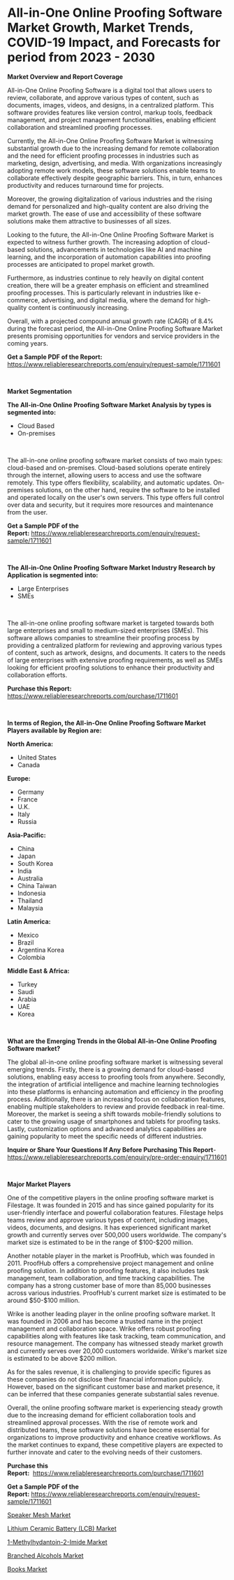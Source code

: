 <p><h1>All-in-One Online Proofing Software Market Growth, Market Trends, COVID-19 Impact, and Forecasts for period from 2023 - 2030</h1></p><p><strong>Market Overview and Report Coverage</strong></p>
<p><p>All-in-One Online Proofing Software is a digital tool that allows users to review, collaborate, and approve various types of content, such as documents, images, videos, and designs, in a centralized platform. This software provides features like version control, markup tools, feedback management, and project management functionalities, enabling efficient collaboration and streamlined proofing processes.</p><p>Currently, the All-in-One Online Proofing Software Market is witnessing substantial growth due to the increasing demand for remote collaboration and the need for efficient proofing processes in industries such as marketing, design, advertising, and media. With organizations increasingly adopting remote work models, these software solutions enable teams to collaborate effectively despite geographic barriers. This, in turn, enhances productivity and reduces turnaround time for projects.</p><p>Moreover, the growing digitalization of various industries and the rising demand for personalized and high-quality content are also driving the market growth. The ease of use and accessibility of these software solutions make them attractive to businesses of all sizes.</p><p>Looking to the future, the All-in-One Online Proofing Software Market is expected to witness further growth. The increasing adoption of cloud-based solutions, advancements in technologies like AI and machine learning, and the incorporation of automation capabilities into proofing processes are anticipated to propel market growth.</p><p>Furthermore, as industries continue to rely heavily on digital content creation, there will be a greater emphasis on efficient and streamlined proofing processes. This is particularly relevant in industries like e-commerce, advertising, and digital media, where the demand for high-quality content is continuously increasing.</p><p>Overall, with a projected compound annual growth rate (CAGR) of 8.4% during the forecast period, the All-in-One Online Proofing Software Market presents promising opportunities for vendors and service providers in the coming years.</p></p>
<p><strong>Get a Sample PDF of the Report:</strong> <a href="https://www.reliableresearchreports.com/enquiry/request-sample/1711601">https://www.reliableresearchreports.com/enquiry/request-sample/1711601</a></p>
<p>&nbsp;</p>
<p><strong>Market Segmentation</strong></p>
<p><strong>The All-in-One Online Proofing Software Market Analysis by types is segmented into:</strong></p>
<p><ul><li>Cloud Based</li><li>On-premises</li></ul></p>
<p>&nbsp;</p>
<p><p>The all-in-one online proofing software market consists of two main types: cloud-based and on-premises. Cloud-based solutions operate entirely through the internet, allowing users to access and use the software remotely. This type offers flexibility, scalability, and automatic updates. On-premises solutions, on the other hand, require the software to be installed and operated locally on the user's own servers. This type offers full control over data and security, but it requires more resources and maintenance from the user.</p></p>
<p><strong>Get a Sample PDF of the Report:</strong>&nbsp;<a href="https://www.reliableresearchreports.com/enquiry/request-sample/1711601">https://www.reliableresearchreports.com/enquiry/request-sample/1711601</a></p>
<p>&nbsp;</p>
<p><strong>The All-in-One Online Proofing Software Market Industry Research by Application is segmented into:</strong></p>
<p><ul><li>Large Enterprises</li><li>SMEs</li></ul></p>
<p>&nbsp;</p>
<p><p>The all-in-one online proofing software market is targeted towards both large enterprises and small to medium-sized enterprises (SMEs). This software allows companies to streamline their proofing process by providing a centralized platform for reviewing and approving various types of content, such as artwork, designs, and documents. It caters to the needs of large enterprises with extensive proofing requirements, as well as SMEs looking for efficient proofing solutions to enhance their productivity and collaboration efforts.</p></p>
<p><strong>Purchase this Report:</strong>&nbsp; <a href="https://www.reliableresearchreports.com/purchase/1711601">https://www.reliableresearchreports.com/purchase/1711601</a></p>
<p>&nbsp;</p>
<p><strong>In terms of Region, the All-in-One Online Proofing Software Market Players available by Region are:</strong></p>
<p>
    <p> <strong> North America: </strong>
        <ul>
            <li>United States</li>
            <li>Canada</li>
        </ul>
        </p> 
    <p> <strong> Europe: </strong>
        <ul>
            <li>Germany</li>
            <li>France</li>
            <li>U.K.</li>
            <li>Italy</li>
            <li>Russia</li>
        </ul>
        </p> 
    <p> <strong> Asia-Pacific: </strong>
        <ul>
            <li>China</li>
            <li>Japan</li>
            <li>South Korea</li>
            <li>India</li>
            <li>Australia</li>
            <li>China Taiwan</li>
            <li>Indonesia</li>
            <li>Thailand</li>
            <li>Malaysia</li>
        </ul>
        </p> 
    <p> <strong> Latin America: </strong>
        <ul>
            <li>Mexico</li>
            <li>Brazil</li>
            <li>Argentina Korea</li>
            <li>Colombia</li>
        </ul>
        </p> 
    <p> <strong> Middle East & Africa: </strong>
        <ul>
            <li>Turkey</li>
            <li>Saudi</li>
            <li>Arabia</li>
            <li>UAE</li>
            <li>Korea</li>
        </ul>
    </p>
    </p>
<p>&nbsp;</p>
<p><strong>What are the Emerging Trends in the Global All-in-One Online Proofing Software market?</strong></p>
<p><p>The global all-in-one online proofing software market is witnessing several emerging trends. Firstly, there is a growing demand for cloud-based solutions, enabling easy access to proofing tools from anywhere. Secondly, the integration of artificial intelligence and machine learning technologies into these platforms is enhancing automation and efficiency in the proofing process. Additionally, there is an increasing focus on collaboration features, enabling multiple stakeholders to review and provide feedback in real-time. Moreover, the market is seeing a shift towards mobile-friendly solutions to cater to the growing usage of smartphones and tablets for proofing tasks. Lastly, customization options and advanced analytics capabilities are gaining popularity to meet the specific needs of different industries.</p></p>
<p><strong>Inquire or Share Your Questions If Any Before Purchasing This Report</strong>- <a href="https://www.reliableresearchreports.com/enquiry/pre-order-enquiry/1711601">https://www.reliableresearchreports.com/enquiry/pre-order-enquiry/1711601</a></p>
<p>&nbsp;</p>
<p><strong>Major Market Players</strong></p>
<p><p>One of the competitive players in the online proofing software market is Filestage. It was founded in 2015 and has since gained popularity for its user-friendly interface and powerful collaboration features. Filestage helps teams review and approve various types of content, including images, videos, documents, and designs. It has experienced significant market growth and currently serves over 500,000 users worldwide. The company's market size is estimated to be in the range of $100-$200 million.</p><p>Another notable player in the market is ProofHub, which was founded in 2011. ProofHub offers a comprehensive project management and online proofing solution. In addition to proofing features, it also includes task management, team collaboration, and time tracking capabilities. The company has a strong customer base of more than 85,000 businesses across various industries. ProofHub's current market size is estimated to be around $50-$100 million.</p><p>Wrike is another leading player in the online proofing software market. It was founded in 2006 and has become a trusted name in the project management and collaboration space. Wrike offers robust proofing capabilities along with features like task tracking, team communication, and resource management. The company has witnessed steady market growth and currently serves over 20,000 customers worldwide. Wrike's market size is estimated to be above $200 million.</p><p>As for the sales revenue, it is challenging to provide specific figures as these companies do not disclose their financial information publicly. However, based on the significant customer base and market presence, it can be inferred that these companies generate substantial sales revenue.</p><p>Overall, the online proofing software market is experiencing steady growth due to the increasing demand for efficient collaboration tools and streamlined approval processes. With the rise of remote work and distributed teams, these software solutions have become essential for organizations to improve productivity and enhance creative workflows. As the market continues to expand, these competitive players are expected to further innovate and cater to the evolving needs of their customers.</p></p>
<p><strong>Purchase this Report:</strong>&nbsp;&nbsp;<a href="https://www.reliableresearchreports.com/purchase/1711601">https://www.reliableresearchreports.com/purchase/1711601</a></p>
<p></p>
<p><strong>Get a Sample PDF of the Report:</strong>&nbsp;<a href="https://www.reliableresearchreports.com/enquiry/request-sample/1711601">https://www.reliableresearchreports.com/enquiry/request-sample/1711601</a></p>
<p><p><a href="https://www.linkedin.com/pulse/speaker-mesh-market-size-share-amp-trends-analysis-report-application-hpisc/">Speaker Mesh Market</a></p><p><a href="https://medium.com/@devidwarnerrp23/lithium-ceramic-battery-lcb-market-trends-and-market-analysis-forecasted-for-period-2023-2030-363cbf626fbb">Lithium Ceramic Battery (LCB) Market</a></p><p><a href="https://medium.com/@mhdhonirp23/1-methylhydantoin-2-imide-market-the-key-to-successful-business-strategy-forecast-till-2030-9def9ebe361a">1-Methylhydantoin-2-Imide Market</a></p><p><a href="https://www.linkedin.com/pulse/branched-alcohols-market-size-2023-2030-global-industrial-0bnic/">Branched Alcohols Market</a></p><p><a href="https://www.linkedin.com/pulse/books-market-size-share-global-analysis-report-2023-2030-hzkbe/">Books Market</a></p></p>